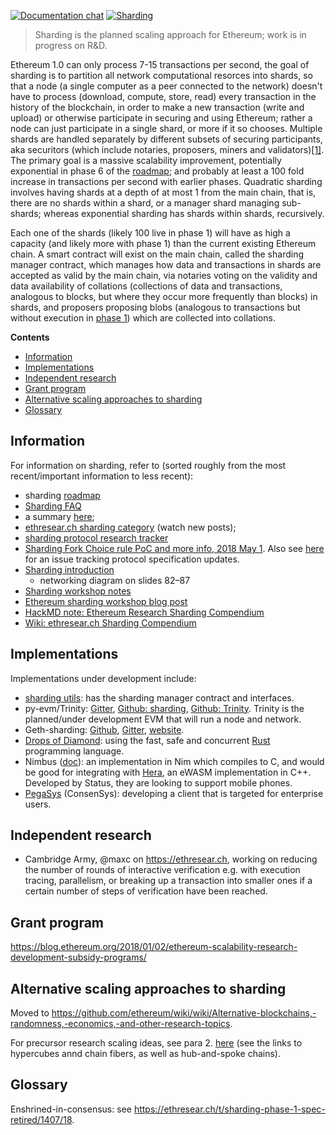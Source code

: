 [![Documentation chat](https://img.shields.io/badge/gitter-Docs%20chat-4AB495.svg)](https://gitter.im/ethereum/documentation)
[![Sharding](https://img.shields.io/badge/gitter-sharding-4AB495.svg)](https://gitter.im/ethereum/sharding)

> Sharding is the planned scaling approach for Ethereum; work is in progress on R&D.

Ethereum 1.0 can only process 7-15 transactions per second, the goal of sharding is to partition all network computational resorces into shards, so that a node (a single computer as a peer connected to the network) doesn't have to process (download, compute, store, read) every transaction in the history of the blockchain, in order to make a new transaction (write and upload) or otherwise participate in securing and using Ethereum; rather a node can just participate in a single shard, or more if it so chooses. Multiple shards are handled separately by different subsets of securing participants, aka securitors (which include notaries, proposers, miners and validators)[[1]](https://eprint.iacr.org/2017/406.pdf). The primary goal is a massive scalability improvement, potentially exponential in phase 6 of the [roadmap](https://github.com/ethereum/wiki/wiki/Sharding-roadmap); and probably at least a 100 fold increase in transactions per second with earlier phases. Quadratic sharding involves having shards at a depth of at most 1 from the main chain, that is, there are no shards within a shard, or a manager shard managing sub-shards; whereas exponential sharding has shards within shards, recursively.

Each one of the shards (likely 100 live in phase 1) will have as high a capacity (and likely more with phase 1) than the current existing Ethereum chain. A smart contract will exist on the main chain, called the sharding manager contract, which manages how data and transactions in shards are accepted as valid by the main chain, via notaries voting on the validity and data availability of collations (collections of data and transactions, analogous to blocks, but where they occur more frequently than blocks) in shards, and proposers proposing blobs (analogous to transactions but without execution in [phase 1](https://github.com/ethereum/wiki/wiki/Sharding-roadmap)) which are collected into collations.

<!-- START doctoc generated TOC please keep comment here to allow auto update -->
<!-- DON'T EDIT THIS SECTION, INSTEAD RE-RUN doctoc TO UPDATE -->
**Contents**

- [Information](#information)
- [Implementations](#implementations)
- [Independent research](#independent-research)
- [Grant program](#grant-program)
- [Alternative scaling approaches to sharding](#alternative-scaling-approaches-to-sharding)
- [Glossary](#glossary)

<!-- END doctoc generated TOC please keep comment here to allow auto update -->

## Information

For information on sharding, refer to (sorted roughly from the most recent/important information to less recent):
- sharding [roadmap](https://github.com/ethereum/wiki/wiki/Sharding-roadmap) <!--leave this at the top of this list and maintain it-->
- [Sharding FAQ](https://github.com/ethereum/wiki/wiki/Sharding-FAQ)
- a summary [here](https://twitter.com/sinahab/status/992755776765792256);
- [ethresear.ch sharding category](https://ethresear.ch/c/sharding) (watch new posts);
- [sharding protocol research tracker](https://github.com/Drops-of-Diamond/diamond_drops/issues/13)
- [Sharding Fork Choice rule PoC and more info, 2018 May 1](https://twitter.com/VitalikButerin/status/991021062811930624). Also see [here](https://github.com/Drops-of-Diamond/diamond_drops/issues/13) for an issue tracking protocol specification updates.
- [Sharding introduction](https://docs.google.com/presentation/d/1mdmmgQlRFUvznq1jdmRwkwEyQB0YON5yAg4ArxtanE4/edit?usp=sharing)
   * networking diagram on slides 82–87
- [Sharding workshop notes](https://hackmd.io/s/HJ_BbgCFz#%E2%9F%A0-General-Introduction)
- [Ethereum sharding workshop blog post](https://medium.com/@icebearhww/ethereum-sharding-workshop-in-taipei-a44c0db8b8d9)
- [HackMD note: Ethereum Research Sharding Compendium](http://notes.ethereum.org/s/BJc_eGVFM)
- [Wiki: ethresear.ch Sharding Compendium](https://github.com/ethereum/wiki/wiki/Wiki:-ethresear.ch-Sharding-Compendium)

## Implementations
Implementations under development include:
- [sharding utils](https://github.com/ethereum/sharding): has the sharding manager contract and interfaces.
- py-evm/Trinity: [Gitter](https://gitter.im/ethereum/py-evm), [Github: sharding](https://github.com/ethereum/py-evm/tree/sharding), [Github: Trinity](https://github.com/ethereum/py-evm/tree/trinity). Trinity is the planned/under development EVM that will run a node and network.
- Geth-sharding: [Github](https://github.com/prysmaticlabs/geth-sharding), [Gitter](https://gitter.im/prysmaticlabs/geth-sharding), [website](https://prysmaticlabs.com/).
- [Drops of Diamond](https://github.com/Drops-of-Diamond/diamond_drops): using the fast, safe and concurrent [Rust](https://www.rust-lang.org/en-US/) programming language.
- Nimbus ([doc](https://docs.google.com/document/d/14u65XVNLOd83cq3t7wNC9UPweZ6kPWvmXwRTWWn0diQ/edit#)): an implementation in Nim which compiles to C, and would be good for integrating with [Hera](https://github.com/ewasm/hera), an eWASM implementation in C++. Developed by Status, they are looking to support mobile phones.
- [PegaSys](https://twitter.com/PegasysEng) (ConsenSys): developing a client that is targeted for enterprise users.

## Independent research
- Cambridge Army, @maxc on https://ethresear.ch, working on reducing the number of rounds of interactive verification e.g. with execution tracing, parallelism, or breaking up a transaction into smaller ones if a certain number of steps of verification have been reached.

## Grant program

https://blog.ethereum.org/2018/01/02/ethereum-scalability-research-development-subsidy-programs/

## Alternative scaling approaches to sharding

Moved to https://github.com/ethereum/wiki/wiki/Alternative-blockchains,-randomness,-economics,-and-other-research-topics.

For precursor research scaling ideas, see para 2. [here](https://vitalik.ca/2017-09-15-prehistory.html) (see the links to hypercubes annd chain fibers, as well as hub-and-spoke chains).

## Glossary

Enshrined-in-consensus: see https://ethresear.ch/t/sharding-phase-1-spec-retired/1407/18.
